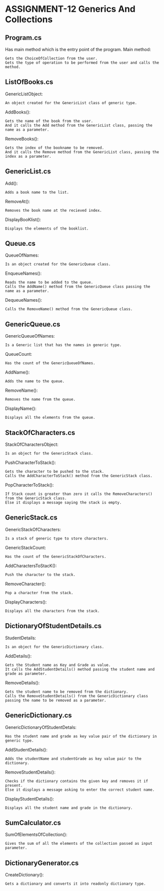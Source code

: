 # ASSIGNMENT-12 Generics And Collections
## Program.cs
Has main method which is the entry point of the program.
Main method:

    Gets the ChoiceOfCollection from the user.
    Gets the type of operation to be performed from the user and calls the method.

## ListOfBooks.cs
GenericListObject: 

    An object created for the GenericList class of generic type.

AddBooks():

    Gets the name of the book from the user.
    And it calls the Add method from the GenericList class, passing the name as a parameter.

RemoveBooks():

    Gets the index of the bookname to be removed.
    And it calls the Remove method from the GenericList class, passing the index as a parameter.


## GenericList.cs
Add():

    Adds a book name to the list.

RemoveAt():

    Removes the book name at the recieved index.

DisplayBooKlist():

    Displays the elements of the booklist.


## Queue.cs
QueueOfNames:

    Is an object created for the GenericQueue class.

EnqueueNames():

    Reads the name to be added to the queue.
    Calls the AddName() method from the GenericQueue class passing the name as a parameter.

DequeueNames():

    Calls the RemoveName() method from the GenericQueue class.


## GenericQueue.cs
GenericQueueOfNames:

    Is a Generic list that has the names in generic type.

QueueCount:

    Has the count of the GenericQueueOfNames.

AddName():

    Adds the name to the queue.

RemoveName():

    Removes the name from the queue.

DisplayName():

    Displays all the elements from the queue.


## StackOfCharacters.cs
StackOfCharactersObject:

    Is an object for the GenericStack class.

PushCharacterToStack():

    Gets the character to be pushed to the stack.
    Calls the AddCharacterToStack() method from the GenericStack class.

PopCharacterToStack():

    If Stack count is greater than zero it calls the RemoveCharacters() from the GenericStack class.
    Else it displays a message saying the stack is empty.

## GenericStack.cs
GenericStackOfCharacters:

    Is a stack of generic type to store characters.

GenericStackCount:

    Has the count of the GenericStackOfCharacters.

AddCharactersToStacK():

    Push the character to the stack.

RemoveCharacter():

    Pop a character from the stack.

DisplayCharacters():

    Displays all the characters from the stack.


## DictionaryOfStudentDetails.cs
StudentDetails:

    Is an object for the GenericDictionary class.

AddDetails():

    Gets the Student name as Key and Grade as value.
    It calls the AddStudentDetails() method passing the student name and grade as parameter.

RemoveDetails():

    Gets the student name to be removed from the dictionary.
    Calls the RemoveStudentDetails() from the GenericDictionary class passing the name to be removed as a parameter.


## GenericDictionary.cs
GenericDictionaryOfStudentDetals:

    Has the student name and grade as key value pair of the dictionary in generic type.

AddStudentDetails():

    Adds the studentName and studentGrade as key value pair to the dictionary.

RemoveStudentDetails():

    Checks if the dictionary contains the given key and removes it if present.
    Else it displays a message asking to enter the correct student name.

DisplayStudentDetails():

    Displays all the student name and grade in the dictionary.

## SumCalculator.cs
SumOfElementsOfCollection():

    Gives the sum of all the elements of the collection passed as input parameter.

## DictionaryGenerator.cs
CreateDictionary():

    Gets a dictionary and converts it into readonly dictionary type.
